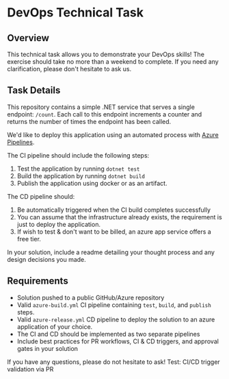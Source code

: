 # DevOps Technical Task

## Overview

This technical task allows you to demonstrate your DevOps skills! The exercise should take no more than a weekend to complete. If you need any clarification, please don't hesitate to ask us.

## Task Details

This repository contains a simple .NET service that serves a single endpoint: `/count`. Each call to this endpoint increments a counter and returns the number of times the endpoint has been called.

We'd like to deploy this application using an automated process with [Azure Pipelines](https://learn.microsoft.com/en-us/azure/devops/pipelines/?view=azure-devops).

The CI pipeline should include the following steps:

1. Test the application by running `dotnet test`
2. Build the application by running `dotnet build`
3. Publish the application using docker or as an artifact.

The CD pipeline should:

1. Be automatically triggered when the CI build completes successfully
2. You can assume that the infrastructure already exists, the requirement is just to deploy the application.
3. If wish to test & don't want to be billed, an azure app service offers a free tier.

In your solution, include a readme detailing your thought process and any design decisions you made.

## Requirements

- Solution pushed to a public GitHub/Azure repository
- Valid `azure-build.yml` CI pipeline containing `test`, `build`, and `publish` steps.
- Valid `azure-release.yml` CD pipeline to deploy the solution to an azure application of your choice.
- The CI and CD should be implemented as two separate pipelines
- Include best practices for PR workflows, CI & CD triggers, and approval gates in your solution

If you have any questions, please do not hesitate to ask!
Test: CI/CD trigger validation via PR